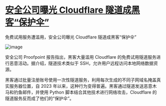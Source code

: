# [安全公司曝光 Cloudflare 隧道成黑客“保护伞”](https://github.com/myogg/meek/issues/89)

免费试用服务遭滥用，安全公司曝光 Cloudflare 隧道成黑客“保护伞”

![image](https://pic.51.yt/file/dfcd1b065b1cddd7d3d40.jpg)


安全公司 Proofpoint 报告指出，黑客大量滥用 Cloudflare 的免费试用隧道服务进行恶意活动。据介绍，隧道技术类似于 SSH，允许用户远程访问本地网络数据资源。

黑客通过批量注册账号使用一次性隧道服务，利用每次生成的不同子网域名掩盖真实服务器位置，自 2023 年以来，这种行为变得普遍。黑客通过隧道发送恶意木马和钓鱼邮件，并使用 Python 脚本结合其他技术进行网络攻击，Cloudflare 的隧道服务反而成了他们的“保护伞”。
